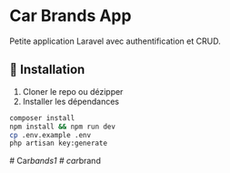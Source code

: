 # Car Brands App

Petite application Laravel avec authentification et CRUD.

## 🚀 Installation

1. Cloner le repo ou dézipper
2. Installer les dépendances

```bash
composer install
npm install && npm run dev
cp .env.example .env
php artisan key:generate
```
#   C a r _ b a n d s 1  
 #   c a r _ b r a n d  
 